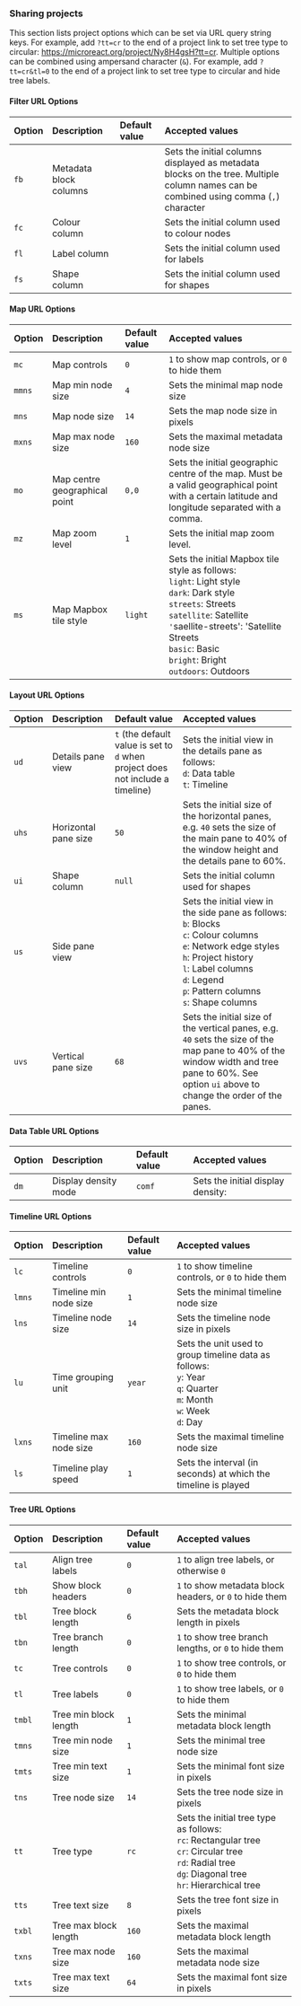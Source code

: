 ### Sharing projects

  This section lists project options which can be set via URL query string keys. 
  For example, add ```?tt=cr``` to the end of a project link to set tree type to circular: 
  https://microreact.org/project/Ny8H4gsH?tt=cr. Multiple options can be combined using ampersand character (```&```). For example, add ```?tt=cr&tl=0``` to the end of a project link to set tree type to circular and hide tree labels. 


#### Filter URL Options

| Option                | Description           | Default value | Accepted values                         |
|:----------------------|:----------------------|:--------------|:----------------------------------------|
| ```fb```              | Metadata block columns| ``` ```    | Sets the initial columns displayed as metadata blocks on the tree. Multiple column names can be combined using comma (```,```) character |
| ```fc```              | Colour column         | ``` ```    | Sets the initial column used to colour nodes |
| ```fl```              | Label column          | ``` ```    | Sets the initial column used for labels |
| ```fs```              | Shape column          | ``` ```    | Sets the initial column used for shapes |


#### Map URL Options

| Option                | Description                  | Default value | Accepted values                         |
|:----------------------|:-----------------------------|:--------------|:----------------------------------------|
| ```mc```              | Map controls                 | ```0```       | ```1``` to show map controls, or ```0``` to hide them |
| ```mmns```            | Map min node size            | ```4```       | Sets the minimal map node size    |
| ```mns```             | Map node size                | ```14```      | Sets the map node size in pixels      |
| ```mxns```            | Map max node size            | ```160```     | Sets the maximal metadata node size    |
| ```mo```              | Map centre geographical point| ```0,0```     | Sets the initial geographic centre of the map. Must be a valid geographical point with a certain latitude and longitude separated with a comma. |
| ```mz```              | Map zoom level               | ```1```       | Sets the initial map zoom level. |
| ```ms```              | Map Mapbox tile style        | ```light```   | Sets the initial Mapbox tile style as follows: <br> ```light```: Light style <br> ```dark```: Dark style <br> ```streets```: Streets <br> ```satellite```: Satellite <br> ```'```saellite-streets': 'Satellite Streets <br> ```basic```: Basic <br> ```bright```: Bright <br> ```outdoors```: Outdoors |


#### Layout URL Options

| Option                | Description           | Default value | Accepted values                         |
|:----------------------|:----------------------|:--------------|:----------------------------------------|
| ```ud```              | Details pane view     | ```t``` (the default value is set to ```d``` when project does not include a timeline)      | Sets the initial view in the details pane as follows: <br> ```d```: Data table <br> ```t```: Timeline |
| ```uhs```             | Horizontal pane size  | ```50```      | Sets the initial size of the horizontal panes, e.g. ```40``` sets the size of the main pane to 40% of the window height and the details pane to 60%. |
| ```ui```              | Shape column          | ```null```    | Sets the initial column used for shapes |
| ```us```              | Side pane view     | ``` ``` | Sets the initial view in the side pane as follows: <br> ```b```: Blocks <br> ```c```: Colour columns <br> ```e```: Network edge styles <br> ```h```: Project history <br> ```l```: Label columns <br> ```d```: Legend <br> ```p```: Pattern columns <br> ```s```: Shape columns |
| ```uvs```             | Vertical pane size    | ```68```      | Sets the initial size of the vertical panes, e.g. ```40``` sets the size of the map pane to 40% of the window width and tree pane to 60%. See option ```ui``` above to change the order of the panes. |


#### Data Table URL Options

| Option                | Description          | Default value | Accepted values                         |
|:----------------------|:---------------------|:--------------|:----------------------------------------|
| ```dm```              | Display density mode | ```comf```    | Sets the initial display density: <br>      


#### Timeline URL Options

| Option                | Description          | Default value | Accepted values                         |
|:----------------------|:---------------------|:--------------|:----------------------------------------|
| ```lc```              | Timeline controls    | ```0```       | ```1``` to show timeline controls, or ```0``` to hide them |
| ```lmns```            | Timeline min node size   | ```1```       | Sets the minimal timeline node size    |
| ```lns```             | Timeline node size       | ```14```      | Sets the timeline node size in pixels      |
| ```lu```              | Time grouping unit       | ```year```    | Sets the unit used to group timeline data as follows: <br> ```y```: Year <br> ```q```: Quarter <br> ```m```: Month <br> ```w```: Week <br> ```d```: Day <br> |
| ```lxns```            | Timeline max node size   | ```160```     | Sets the maximal timeline node size    |
| ```ls```            | Timeline play speed   | ```1```       | Sets the interval (in seconds) at which the timeline is played    |


#### Tree URL Options

| Option                | Description          | Default value | Accepted values                         |
|:----------------------|:---------------------|:--------------|:----------------------------------------|
| ```tal```             | Align tree labels    | ```0```       | ```1``` to align tree labels, or otherwise ```0```|
| ```tbh```             | Show block headers   | ```0```       | ```1``` to show metadata block headers, or ```0``` to hide them|
| ```tbl```             | Tree block length    | ```6```       | Sets the metadata block length in pixels|
| ```tbn```             | Tree branch length   | ```0```       | ```1``` to show tree branch lengths, or ```0``` to hide them |
| ```tc```              | Tree controls        | ```0```       | ```1``` to show tree controls, or ```0``` to hide them |
| ```tl```              | Tree labels          | ```0```       | ```1``` to show tree labels, or ```0``` to hide them |
| ```tmbl```            | Tree min block length| ```1```       | Sets the minimal metadata block length |
| ```tmns```            | Tree min node size   | ```1```       | Sets the minimal tree node size    |
| ```tmts```            | Tree min text size   | ```1```       | Sets the minimal font size in pixels   |
| ```tns```             | Tree node size       | ```14```      | Sets the tree node size in pixels      |
| ```tt```              | Tree type            | ```rc```      | Sets the initial tree type as follows: <br>      ```rc```: Rectangular tree <br>      ```cr```: Circular tree <br>      ```rd```: Radial tree <br>      ```dg```: Diagonal tree <br>      ```hr```: Hierarchical tree |
| ```tts```             | Tree text size       | ```8```       | Sets the tree font size in pixels      |
| ```txbl```            | Tree max block length| ```160```     | Sets the maximal metadata block length |
| ```txns```            | Tree max node size   | ```160```     | Sets the maximal metadata node size    |
| ```txts```            | Tree max text size   | ```64```      | Sets the maximal font size in pixels   |
